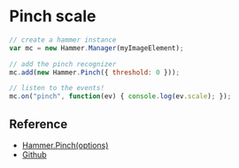 # Pinch scale

```javascript
// create a hammer instance
var mc = new Hammer.Manager(myImageElement);

// add the pinch recognizer
mc.add(new Hammer.Pinch({ threshold: 0 }));

// listen to the events!
mc.on("pinch", function(ev) { console.log(ev.scale); });
```

## Reference

* [Hammer.Pinch(options)](http://hammerjs.github.io/recognizer-pinch/)
* [Github](https://github.com/hammerjs/hammer.js/issues/621)